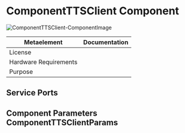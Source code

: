 <!--- This file is generated from the ComponentTTSClient.componentDocumentation model --->
<!--- do not modify this file manually as it will by automatically overwritten by the code generator, modify the model instead and re-generate this file --->

# ComponentTTSClient Component

![ComponentTTSClient-ComponentImage](model/ComponentTTSClientComponentDefinition.jpg)


| Metaelement | Documentation |
|-------------|---------------|
| License |  |
| Hardware Requirements |  |
| Purpose |  |



## Service Ports


## Component Parameters ComponentTTSClientParams

